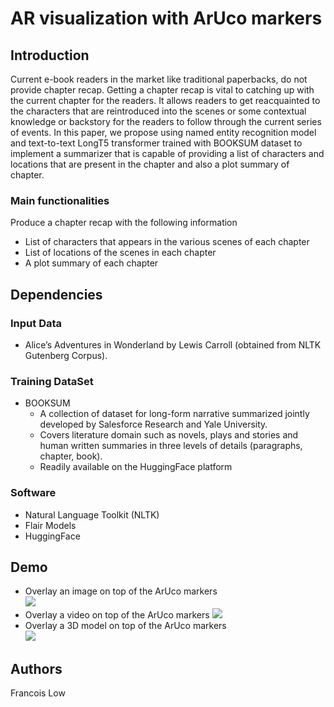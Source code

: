 # AR visualization with ArUco markers 
## Introduction
Current e-book readers in the market like traditional paperbacks, do not provide chapter recap. Getting a chapter recap is vital to catching up with the current chapter for the readers. It allows readers to get reacquainted to the characters that are reintroduced into the scenes or some contextual knowledge or backstory for the readers to follow through the current series of events. In this paper, we propose using named entity recognition model and text-to-text LongT5 transformer trained with BOOKSUM dataset to implement a summarizer that is capable of providing a list of characters and locations that are present in the chapter and also a plot summary of chapter.

### Main functionalities
Produce a chapter recap with the following information
- List of characters that appears in the various scenes of each chapter
- List of locations of the scenes in each chapter
- A plot summary of each chapter

## Dependencies
### Input Data
- Alice’s Adventures in Wonderland by Lewis Carroll (obtained from NLTK Gutenberg Corpus).
### Training DataSet
- BOOKSUM
  * A collection of dataset for long-form narrative summarized jointly developed by Salesforce Research and Yale University.
  * Covers literature domain such as novels, plays and stories and human written summaries in three levels of details (paragraphs, chapter, book).
  * Readily available on the HuggingFace platform
  
### Software
- Natural Language Toolkit (NLTK)
- Flair Models
- HuggingFace

## Demo

* Overlay an image on top of the ArUco markers  
![](https://github.com/francelow/ARvisualize/blob/main/visualize_img.gif)  
* Overlay a video on top of the ArUco markers 
![](https://github.com/francelow/ARvisualize/blob/main/visualize_video.gif)  
* Overlay a 3D model on top of the ArUco markers  
![](https://github.com/francelow/ARvisualize/blob/main/visualize_model.gif)  

## Authors
Francois Low
